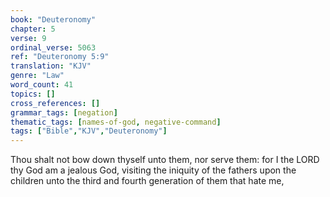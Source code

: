 ```yaml
---
book: "Deuteronomy"
chapter: 5
verse: 9
ordinal_verse: 5063
ref: "Deuteronomy 5:9"
translation: "KJV"
genre: "Law"
word_count: 41
topics: []
cross_references: []
grammar_tags: [negation]
thematic_tags: [names-of-god, negative-command]
tags: ["Bible","KJV","Deuteronomy"]
---
```

Thou shalt not bow down thyself unto them, nor serve them: for I the LORD thy God am a jealous God, visiting the iniquity of the fathers upon the children unto the third and fourth generation of them that hate me,
